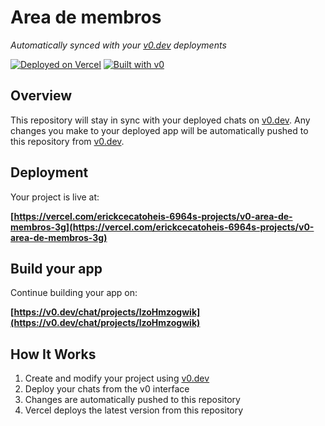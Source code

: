 # Area de membros

*Automatically synced with your [v0.dev](https://v0.dev) deployments*

[![Deployed on Vercel](https://img.shields.io/badge/Deployed%20on-Vercel-black?style=for-the-badge&logo=vercel)](https://vercel.com/erickcecatoheis-6964s-projects/v0-area-de-membros-3g)
[![Built with v0](https://img.shields.io/badge/Built%20with-v0.dev-black?style=for-the-badge)](https://v0.dev/chat/projects/lzoHmzogwik)

## Overview

This repository will stay in sync with your deployed chats on [v0.dev](https://v0.dev).
Any changes you make to your deployed app will be automatically pushed to this repository from [v0.dev](https://v0.dev).

## Deployment

Your project is live at:

**[https://vercel.com/erickcecatoheis-6964s-projects/v0-area-de-membros-3g](https://vercel.com/erickcecatoheis-6964s-projects/v0-area-de-membros-3g)**

## Build your app

Continue building your app on:

**[https://v0.dev/chat/projects/lzoHmzogwik](https://v0.dev/chat/projects/lzoHmzogwik)**

## How It Works

1. Create and modify your project using [v0.dev](https://v0.dev)
2. Deploy your chats from the v0 interface
3. Changes are automatically pushed to this repository
4. Vercel deploys the latest version from this repository